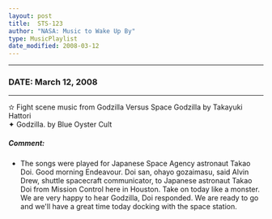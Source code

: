 ```yaml
---
layout: post
title:  STS-123
author: "NASA: Music to Wake Up By"
type: MusicPlaylist
date_modified: 2008-03-12
---
```


----
### DATE: March 12, 2008
----
✫ Fight scene music from Godzilla Versus Space Godzilla by Takayuki Hattori  &nbsp;<br />✦ Godzilla. by Blue Oyster Cult

##### Comment:
* The songs were played for Japanese Space Agency astronaut  Takao Doi. Good morning Endeavour. Doi san, ohayo gozaimasu, said Alvin Drew, shuttle spacecraft communicator, to Japanese astronaut Takao Doi from Mission Control here in Houston. Take on today like a monster. We are very happy to hear Godzilla, Doi responded. We are ready to go and we'll have a great time today docking with the space station.

